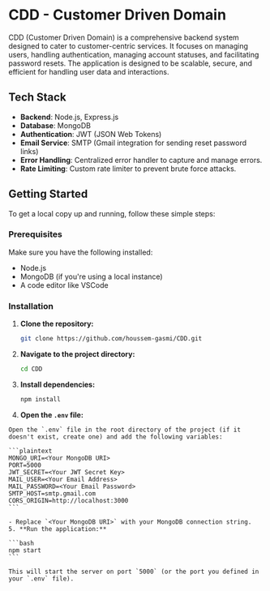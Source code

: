 # CDD - Customer Driven Domain

CDD (Customer Driven Domain) is a comprehensive backend system designed to cater to customer-centric services. It focuses on managing users, handling authentication, managing account statuses, and facilitating password resets. The application is designed to be scalable, secure, and efficient for handling user data and interactions.
## Tech Stack

- **Backend**: Node.js, Express.js
- **Database**: MongoDB
- **Authentication**: JWT (JSON Web Tokens)
- **Email Service**: SMTP (Gmail integration for sending reset password links)
- **Error Handling**: Centralized error handler to capture and manage errors.
- **Rate Limiting**: Custom rate limiter to prevent brute force attacks.
## Getting Started

To get a local copy up and running, follow these simple steps:

### Prerequisites

Make sure you have the following installed:

- Node.js
- MongoDB (if you're using a local instance)
- A code editor like VSCode

### Installation

1. **Clone the repository:**

    ```bash
    git clone https://github.com/houssem-gasmi/CDD.git
    ```

2. **Navigate to the project directory:**

    ```bash
    cd CDD
    ```

3. **Install dependencies:**

    ```bash
    npm install
    ```


  4. **Open the `.env` file:**

    Open the `.env` file in the root directory of the project (if it doesn't exist, create one) and add the following variables:

    ```plaintext
    MONGO_URI=<Your MongoDB URI>
    PORT=5000
    JWT_SECRET=<Your JWT Secret Key>
    MAIL_USER=<Your Email Address>
    MAIL_PASSWORD=<Your Email Password>
    SMTP_HOST=smtp.gmail.com
    CORS_ORIGIN=http://localhost:3000
    ```

    - Replace `<Your MongoDB URI>` with your MongoDB connection string.
    5. **Run the application:**

    ```bash
    npm start
    ```

    This will start the server on port `5000` (or the port you defined in your `.env` file).